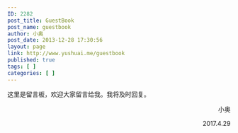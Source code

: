 ```yaml
---
ID: 2282
post_title: GuestBook
post_name: guestbook
author: 小奥
post_date: 2013-12-28 17:30:56
layout: page
link: http://www.yushuai.me/guestbook
published: true
tags: [ ]
categories: [ ]
---
```

这里是留言板，欢迎大家留言给我。我将及时回复。
<p style="text-align: right;">小奥</p>
<p style="text-align: right;">2017.4.29</p>